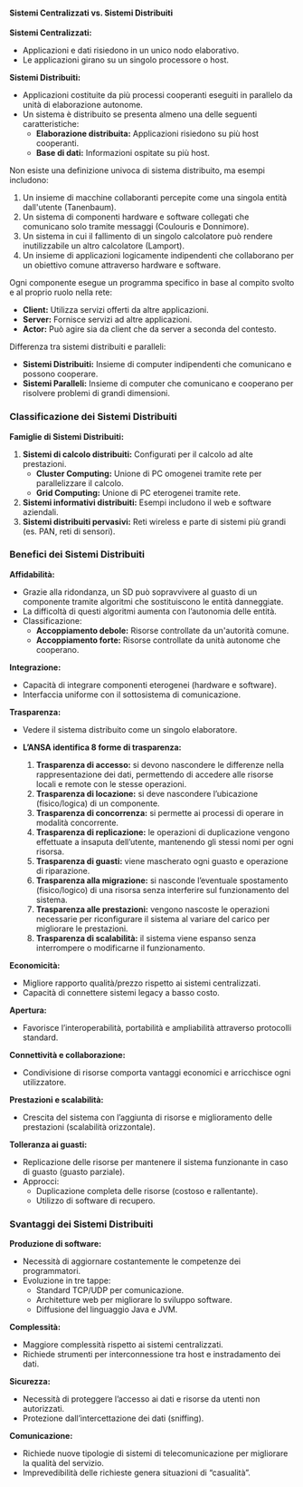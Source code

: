 
#### Sistemi Centralizzati vs. Sistemi Distribuiti
**Sistemi Centralizzati:**

- Applicazioni e dati risiedono in un unico nodo elaborativo.
- Le applicazioni girano su un singolo processore o host.

**Sistemi Distribuiti:**

- Applicazioni costituite da più processi cooperanti eseguiti in parallelo da unità di elaborazione autonome.
- Un sistema è distribuito se presenta almeno una delle seguenti caratteristiche:
    - **Elaborazione distribuita:** Applicazioni risiedono su più host cooperanti.
    - **Base di dati:** Informazioni ospitate su più host.

Non esiste una definizione univoca di sistema distribuito, ma esempi includono:

1. Un insieme di macchine collaboranti percepite come una singola entità dall'utente (Tanenbaum).
2. Un sistema di componenti hardware e software collegati che comunicano solo tramite messaggi (Coulouris e Donnimore).
3. Un sistema in cui il fallimento di un singolo calcolatore può rendere inutilizzabile un altro calcolatore (Lamport).
4. Un insieme di applicazioni logicamente indipendenti che collaborano per un obiettivo comune attraverso hardware e software.

Ogni componente esegue un programma specifico in base al compito svolto e al proprio ruolo nella rete:

- **Client:** Utilizza servizi offerti da altre applicazioni.
- **Server:** Fornisce servizi ad altre applicazioni.
- **Actor:** Può agire sia da client che da server a seconda del contesto.

Differenza tra sistemi distribuiti e paralleli:

- **Sistemi Distribuiti:** Insieme di computer indipendenti che comunicano e possono cooperare.
- **Sistemi Paralleli:** Insieme di computer che comunicano e cooperano per risolvere problemi di grandi dimensioni.

### Classificazione dei Sistemi Distribuiti

**Famiglie di Sistemi Distribuiti:**

1. **Sistemi di calcolo distribuiti:** Configurati per il calcolo ad alte prestazioni.
    - **Cluster Computing:** Unione di PC omogenei tramite rete per parallelizzare il calcolo.
    - **Grid Computing:** Unione di PC eterogenei tramite rete.
2. **Sistemi informativi distribuiti:** Esempi includono il web e software aziendali.
3. **Sistemi distribuiti pervasivi:** Reti wireless e parte di sistemi più grandi (es. PAN, reti di sensori).

### Benefici dei Sistemi Distribuiti

**Affidabilità:**

- Grazie alla ridondanza, un SD può sopravvivere al guasto di un componente tramite algoritmi che sostituiscono le entità danneggiate.
- La difficoltà di questi algoritmi aumenta con l’autonomia delle entità.
- Classificazione:
    - **Accoppiamento debole:** Risorse controllate da un'autorità comune.
    - **Accoppiamento forte:** Risorse controllate da unità autonome che cooperano.

**Integrazione:**

- Capacità di integrare componenti eterogenei (hardware e software).
- Interfaccia uniforme con il sottosistema di comunicazione.

**Trasparenza:**

- Vedere il sistema distribuito come un singolo elaboratore.
- **L’ANSA identifica 8 forme di trasparenza:**

	1. **Trasparenza di accesso:** si devono nascondere le differenze nella rappresentazione dei dati, permettendo di accedere alle risorse locali e remote con le stesse operazioni.
	2. **Trasparenza di locazione:** si deve nascondere l’ubicazione (fisico/logica) di un componente.
	3. **Trasparenza di concorrenza:** si permette ai processi di operare in modalità concorrente.
	4. **Trasparenza di replicazione:** le operazioni di duplicazione vengono effettuate a insaputa dell’utente, mantenendo gli stessi nomi per ogni risorsa.
	5. **Trasparenza di guasti:** viene mascherato ogni guasto e operazione di riparazione.
	6. **Trasparenza alla migrazione:** si nasconde l’eventuale spostamento (fisico/logico) di una risorsa senza interferire sul funzionamento del sistema.
	7. **Trasparenza alle prestazioni:** vengono nascoste le operazioni necessarie per riconfigurare il sistema al variare del carico per migliorare le prestazioni.
	8. **Trasparenza di scalabilità:** il sistema viene espanso senza interrompere o modificarne il funzionamento.

**Economicità:**

- Migliore rapporto qualità/prezzo rispetto ai sistemi centralizzati.
- Capacità di connettere sistemi legacy a basso costo.

**Apertura:**

- Favorisce l’interoperabilità, portabilità e ampliabilità attraverso protocolli standard.

**Connettività e collaborazione:**

- Condivisione di risorse comporta vantaggi economici e arricchisce ogni utilizzatore.

**Prestazioni e scalabilità:**

- Crescita del sistema con l’aggiunta di risorse e miglioramento delle prestazioni (scalabilità orizzontale).

**Tolleranza ai guasti:**

- Replicazione delle risorse per mantenere il sistema funzionante in caso di guasto (guasto parziale).
- Approcci:
    - Duplicazione completa delle risorse (costoso e rallentante).
    - Utilizzo di software di recupero.

### Svantaggi dei Sistemi Distribuiti

**Produzione di software:**

- Necessità di aggiornare costantemente le competenze dei programmatori.
- Evoluzione in tre tappe:
    - Standard TCP/UDP per comunicazione.
    - Architetture web per migliorare lo sviluppo software.
    - Diffusione del linguaggio Java e JVM.

**Complessità:**

- Maggiore complessità rispetto ai sistemi centralizzati.
- Richiede strumenti per interconnessione tra host e instradamento dei dati.

**Sicurezza:**

- Necessità di proteggere l’accesso ai dati e risorse da utenti non autorizzati.
- Protezione dall’intercettazione dei dati (sniffing).

**Comunicazione:**

- Richiede nuove tipologie di sistemi di telecomunicazione per migliorare la qualità del servizio.
- Imprevedibilità delle richieste genera situazioni di “casualità”.